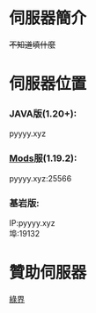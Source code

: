 # 伺服器簡介
~~不知道填什麼~~
# 伺服器位置
### JAVA版(1.20+):
pyyyy.xyz
### [Mods](https://drive.google.com/file/d/1o304ve-EKUaTDmjZQNqG_DcPihY8EyNe/view)服(1.19.2):
pyyyy.xyz:25566
### 基岩版:
IP:pyyyy.xyz   
埠:19132
# 贊助伺服器
[綠界](https://pyyyy.cashier.ecpay.com.tw)
